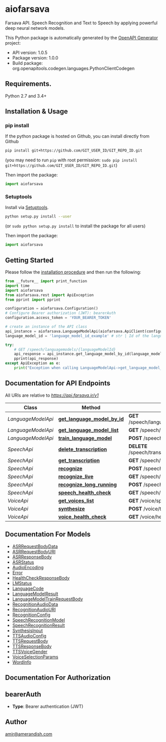 # aiofarsava
Farsava API. Speech Recognition and Text to Speech by applying powerful deep neural network models.

This Python package is automatically generated by the [OpenAPI Generator](https://openapi-generator.tech) project:

- API version: 1.0.5
- Package version: 1.0.0
- Build package: org.openapitools.codegen.languages.PythonClientCodegen

## Requirements.

Python 2.7 and 3.4+

## Installation & Usage
### pip install

If the python package is hosted on Github, you can install directly from Github

```sh
pip install git+https://github.com/GIT_USER_ID/GIT_REPO_ID.git
```
(you may need to run `pip` with root permission: `sudo pip install git+https://github.com/GIT_USER_ID/GIT_REPO_ID.git`)

Then import the package:
```python
import aiofarsava 
```

### Setuptools

Install via [Setuptools](http://pypi.python.org/pypi/setuptools).

```sh
python setup.py install --user
```
(or `sudo python setup.py install` to install the package for all users)

Then import the package:
```python
import aiofarsava
```

## Getting Started

Please follow the [installation procedure](#installation--usage) and then run the following:

```python
from __future__ import print_function
import time
import aiofarsava
from aiofarsava.rest import ApiException
from pprint import pprint

configuration = aiofarsava.Configuration()
# Configure Bearer authorization (JWT): bearerAuth
configuration.access_token = 'YOUR_BEARER_TOKEN'

# create an instance of the API class
api_instance = aiofarsava.LanguageModelApi(aiofarsava.ApiClient(configuration))
language_model_id = 'language_model_id_example' # str | Id of the language model.

try:
    # GET /speech/languagemodels/{languageModelId}
    api_response = api_instance.get_language_model_by_id(language_model_id)
    pprint(api_response)
except ApiException as e:
    print("Exception when calling LanguageModelApi->get_language_model_by_id: %s\n" % e)

```

## Documentation for API Endpoints

All URIs are relative to *https://api.farsava.ir/v1*

Class | Method | HTTP request | Description
------------ | ------------- | ------------- | -------------
*LanguageModelApi* | [**get_language_model_by_id**](docs/LanguageModelApi.md#get_language_model_by_id) | **GET** /speech/languagemodels/{languageModelId} | GET /speech/languagemodels/{languageModelId}
*LanguageModelApi* | [**get_language_model_list**](docs/LanguageModelApi.md#get_language_model_list) | **GET** /speech/languagemodels | GET /speech/languagemodels
*LanguageModelApi* | [**train_language_model**](docs/LanguageModelApi.md#train_language_model) | **POST** /speech/languagemodels | POST /speech/languagemodels
*SpeechApi* | [**delete_transcription**](docs/SpeechApi.md#delete_transcription) | **DELETE** /speech/transcriptions/{transcriptionId} | DELETE /speech/transcriptions/{transcriptionId}
*SpeechApi* | [**get_transcription**](docs/SpeechApi.md#get_transcription) | **GET** /speech/transcriptions/{transcriptionId} | GET /speech/transcriptions/{transcriptionId}
*SpeechApi* | [**recognize**](docs/SpeechApi.md#recognize) | **POST** /speech/asr | POST /speech/asr
*SpeechApi* | [**recognize_live**](docs/SpeechApi.md#recognize_live) | **GET** /speech/asrlive | GET /speech/asrlive
*SpeechApi* | [**recognize_long_running**](docs/SpeechApi.md#recognize_long_running) | **POST** /speech/asrlongrunning | POST /speech/asrlongrunning
*SpeechApi* | [**speech_health_check**](docs/SpeechApi.md#speech_health_check) | **GET** /speech/healthcheck | GET /speech/healthcheck
*VoiceApi* | [**get_voices_list**](docs/VoiceApi.md#get_voices_list) | **GET** /voice/speakers | GET /voice/speakers
*VoiceApi* | [**synthesize**](docs/VoiceApi.md#synthesize) | **POST** /voice/tts | POST /voice/tts
*VoiceApi* | [**voice_health_check**](docs/VoiceApi.md#voice_health_check) | **GET** /voice/healthcheck | GET /voice/healthcheck


## Documentation For Models

 - [ASRRequestBodyData](docs/ASRRequestBodyData.md)
 - [ASRRequestBodyURI](docs/ASRRequestBodyURI.md)
 - [ASRResponseBody](docs/ASRResponseBody.md)
 - [ASRStatus](docs/ASRStatus.md)
 - [AudioEncoding](docs/AudioEncoding.md)
 - [Error](docs/Error.md)
 - [HealthCheckResponseBody](docs/HealthCheckResponseBody.md)
 - [LMStatus](docs/LMStatus.md)
 - [LanguageCode](docs/LanguageCode.md)
 - [LanguageModelResult](docs/LanguageModelResult.md)
 - [LanguageModelTrainRequestBody](docs/LanguageModelTrainRequestBody.md)
 - [RecognitionAudioData](docs/RecognitionAudioData.md)
 - [RecognitionAudioURI](docs/RecognitionAudioURI.md)
 - [RecognitionConfig](docs/RecognitionConfig.md)
 - [SpeechRecognitionModel](docs/SpeechRecognitionModel.md)
 - [SpeechRecognitionResult](docs/SpeechRecognitionResult.md)
 - [SynthesisInput](docs/SynthesisInput.md)
 - [TTSAudioConfig](docs/TTSAudioConfig.md)
 - [TTSRequestBody](docs/TTSRequestBody.md)
 - [TTSResponseBody](docs/TTSResponseBody.md)
 - [TTSVoiceGender](docs/TTSVoiceGender.md)
 - [VoiceSelectionParams](docs/VoiceSelectionParams.md)
 - [WordInfo](docs/WordInfo.md)


## Documentation For Authorization


## bearerAuth

- **Type**: Bearer authentication (JWT)


## Author

amir@amerandish.com


